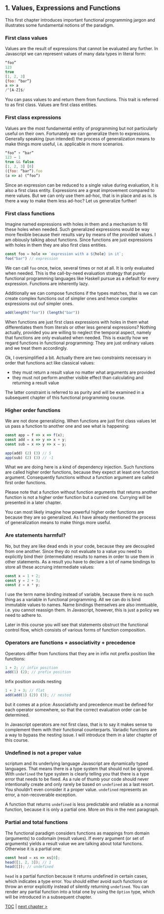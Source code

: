 ## 1. Values, Expressions and Functions

This first chapter introduces important functional programming jargon and illustrates some fundamental notions of the paradigm.

### First class values

Values are the result of expressions that cannot be evaluated any further. In Javascript we can represent values of many data types in literal form:

```Javascript
“foo”
123
true
[1, 2, 3]
{foo: “bar”}
a => a
/^[A-Z]$/
```

You can pass values to and return them from functions. This trait is referred to as first class. Values are first class entities.

### First class expressions

Values are the most fundamental entity of programming but not particularly useful on their own. Fortunately we can generalize them to expressions. Generally speaking (pun intended) the process of generalization means to make things more useful, i.e. applicable in more scenarios.

```Javascript
“foo” + “bar”
123 – 1
true && false
[1, 2, 3] [0]
({foo: “bar”).foo
(a => a) (“foo”)
```

Since an expression can be reduced to a single value during evaluation, it is also a first class entity. Expressions are a great improvement compared to mere values. But we can only use them ad-hoc, that is in place and as is. Is there a way to make them less ad-hoc? Let us generalize further!

### First class functions

Imagine named expressions with holes in them and a mechanism to fill these holes when needed. Such generalized expressions would be way more flexible because their results vary by means of the provided values. I am obiously talking about functions. Since functions are just expressions with holes in them they are also first class entities.

```Javascript
const foo = hole => `expression with a ${hole} in it`;
foo("bar") // expression
```

We can call `foo` once, twice, several times or not at all. It is only evaluated when needed. This is the call-by-need evaluation strategy that purely functional programming languages like Haskell pursue as a default for every expression. Functions are inherently lazy.

Additionally we can compose functions if the types matches, that is we can create complex functions out of simpler ones and hence complex expressions out ouf simpler ones.

```Javascript
add(length("foo")) (length("bar"))
```

When functions are just first class expressions with holes in them what differentiates them from literals or other less general expressions? Nothing actually, provided you are willing to neglect the temporal aspect, namely that functions are only evaluated when needed. This is exactly how we regard functions in functional programming: They are just ordinary values and we treat them accordingly.

Ok, I oversimplified a bit. Actually there are two constraints necessary in order that functions act like classical values:

* they must return a result value no matter what arguments are provided
* they must not perform another visible effect than calculating and returning a result value

The latter constraint is referred to as purity and will be examined in a subsequent chapter of this functional programming course.

### Higher order functions

We are not done generalizing. When functions are just first class values let us pass a function to another one and see what is happening:

```Javascript
const app = f => x => f(x);
const add = x => y => x + y;
const sub = x => y => x – y;

app(add) (2) (3) // 5
app(sub) (2) (3) // -1
```

What we are doing here is a kind of dependency injection. Such functions are called higher order functions, because they expect at least one function argument. Consequently functions without a function argument are called first order functions.

Please note that a function without function arguments that returns another function is not a higher order function but a curried one. Currying will be presented in a later chapter.

You can most likely imagine how powerful higher order functions are because they are so generalized. As I have already mentioned the process of generalization means to make things more useful.

### Are statements harmful?

No, but they are like dead ends in your code, because they are decoupled from one another. Since they do not evaluate to a value you need to explicitly bind their (intermediate) results to names in order to use them in other statements. As a result you have to declare a lot of name bindings to store all these accruing intermediate values:

```Javascript
const x = 1 + 2;
const y = 2 + 3;
const z = x * y;
```

I use the term name binding instead of variable, because there is no such thing as a variable in functional programming. All we can do is bind immutable values to names. Name bindings themselves are also immtuable, i.e. you cannot reassign them. In Javascript, however, this is just a policy we need to adhere to.

Later in this course you will see that statements obstruct the functional control flow, which consists of various forms of function composition.

### Operators are functions + associativity + precedence

Operators differ from functions that they are in infix not prefix position like functions:

```Javascript
1 + 2; // infix position
add(1) (2); // prefix position
```

Infix position avoids nesting

```Javascript
1 + 2 + 3; // flat
add(add(1) (2)) (3); // nested
```

but it comes at a price: Associativity and precedence must be defined for each operator somewhere, so that the correct evaluation order can be determined.

In Javascript operators are not first class, that is to say it makes sense to complement them with their functional counterparts. Variadic functions are a way to bypass the nesting issue. I will introduce them in a later chapter of this course.

### Undefined is not a proper value

scriptum and its underlying language Javascript are dynamically typed languages. That means there is a type system that should not be ignored. With `undefined` the type system is clearly telling you that there is a type error that needs to be fixed. As a rule of thumb your code should never intentionally create and only rarely be based on `undefined` as a last resort. You shouldn‘t even consider it a proper value. `undefined` represents an error, a non-recoverable exception.

A function that returns `undefined` is less predictable and reliable as a normal function, because it is only a partial one. More on this in the next paragraph.

### Partial and total functions

The functional paradigm considers functions as mappings from domain (arguments) to codomain (result values). If every argument (or set of arguments) yields a result value we are talking about total functions. Otherwise it is a partial one:

```Javascript
const head = xs => xs[0];
head([1, 2, 3]); // 1
head([]); // undefined
```

`head` is a partial function because it returns undefined in certain cases, which indicates a type error. You should either avoid such functions or throw an error explicitly instead of silently returning `undefined`. You can render any partial function into a total one by using the `Option` type, which will be introduced in a subsequent chapter.

[TOC](https://github.com/kongware/scriptum#functional-programming-course-toc) | [next chapter &gt;](https://github.com/kongware/scriptum/blob/master/ch-2.md)
